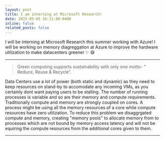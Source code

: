```yaml
---
layout: post
title: I am interning at Microsoft Research!
date: 2022-05-05 16:11:00-0400
inline: false
related_posts: false
---
```


I will be interning at Microsoft Research this summer working with Azure! I will be working on memory diagreggation at Azure to improve the hardware utilization to make datacenters greener :sparkles: :smile:

***


> Green computing supports sustainability with only one motto- ” Reduce, Reuse & Recycle“.

Data Centers use a lot of power (both static and dynamic) as they need to keep resources on stand-by to accomodate any incoming VMs, as you certainly dont want paying users to be stalling. The number of running processes is variable and so are their memory and compute requirements. Traditionally compute and memory are strongly coupled on cores. A process might be using all the memory resources of a core while compute resources have zero utilization. To reduce this problem we disaggrgated compute and memory, creating "memory pools" to allocate memory from to processes which are not bound by memory access latency and will not be equiring the compute resources from the additional cores given to them.



***



